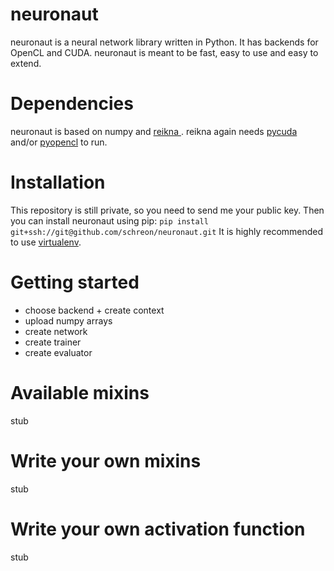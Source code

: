 neuronaut
=========

neuronaut is a neural network library written in Python. It has backends for OpenCL and CUDA.
neuronaut is meant to be fast, easy to use and easy to extend.

Dependencies
============
neuronaut is based on numpy and [reikna ](https://github.com/Manticore/reikna). reikna again needs [pycuda](https://github.com/inducer/pycuda) and/or [pyopencl](https://github.com/inducer/pyopencl) to run.

Installation
============
This repository is still private, so you need to send me your public key. Then you can install neuronaut using pip:
`pip install git+ssh://git@github.com/schreon/neuronaut.git` It is highly recommended to use [virtualenv](https://pypi.python.org/pypi/virtualenv).


Getting started
===============
- choose backend + create context
- upload numpy arrays
- create network
- create trainer
- create evaluator

Available mixins
=====================
stub

Write your own mixins
=====================
stub

Write your own activation function
==================================
stub
